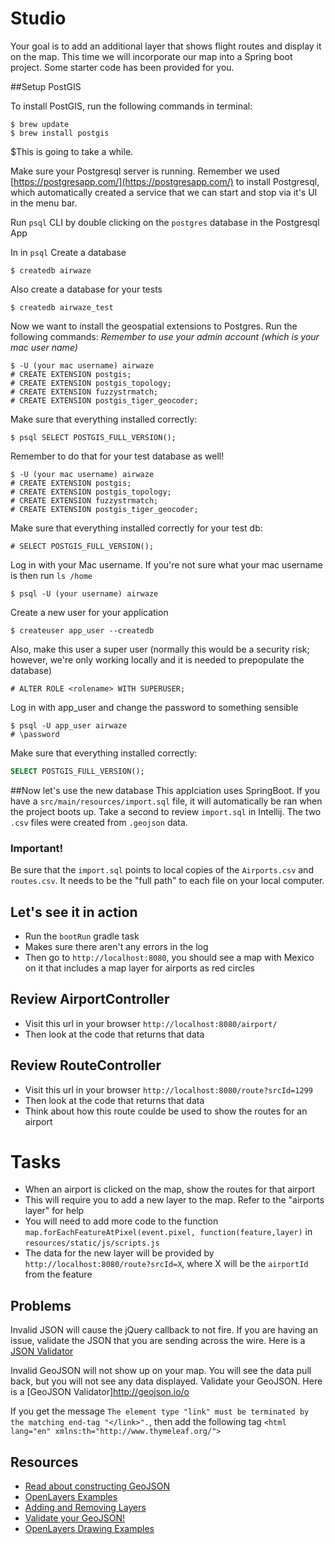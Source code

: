 # Studio

Your goal is to add an additional layer that shows flight routes and display it on the map.  This time we will incorporate our map into a Spring boot project. Some starter code has been provided for you.

##Setup PostGIS

To install PostGIS, run the following commands in terminal:
```nohighlight
$ brew update
$ brew install postgis
```
$This is going to take a while.

Make sure your Postgresql server is running. Remember we used [https://postgresapp.com/](https://postgresapp.com/) to install Postgresql, which automatically created a service that we can start and stop via it's UI in the menu bar.

Run `psql` CLI by double clicking on the `postgres` database in the Postgresql App

In in `psql` Create a database
```nohighlight
$ createdb airwaze
```

Also create a database for your tests
```nohighlight
$ createdb airwaze_test
```

Now we want to install the geospatial extensions to Postgres.  Run the following commands:
*Remember to use your admin account (which is your mac user name)*
```nohighlight
$ -U (your mac username) airwaze
# CREATE EXTENSION postgis;
# CREATE EXTENSION postgis_topology;
# CREATE EXTENSION fuzzystrmatch;
# CREATE EXTENSION postgis_tiger_geocoder;
```

Make sure that everything installed correctly:
```nohighlight
$ psql SELECT POSTGIS_FULL_VERSION();
```

Remember to do that for your test database as well!
```nohighlight
$ -U (your mac username) airwaze
# CREATE EXTENSION postgis;
# CREATE EXTENSION postgis_topology;
# CREATE EXTENSION fuzzystrmatch;
# CREATE EXTENSION postgis_tiger_geocoder;
```

Make sure that everything installed correctly for your test db:
```
# SELECT POSTGIS_FULL_VERSION();
```

Log in with your Mac username.  If you're not sure what your mac username is then run `ls /home`
```nohighlight
$ psql -U (your username) airwaze
```

Create a new user for your application
```nohighlight
$ createuser app_user --createdb
```

Also, make this user a super user (normally this would be a security risk; however, we're only working locally and it is needed to prepopulate the database)
```nohighlight
# ALTER ROLE <rolename> WITH SUPERUSER; 
```

Log in with app_user and change the password to something sensible
```nohighlight
$ psql -U app_user airwaze
# \password
```

Make sure that everything installed correctly:
```sql
SELECT POSTGIS_FULL_VERSION();
```

##Now let's use the new database
This applciation uses SpringBoot. If you have a `src/main/resources/import.sql` file, it will automatically be ran when the project boots up. Take a second to review `import.sql` in Intellij. The two `.csv` files were created from `.geojson` data.

### Important!
Be sure that the `import.sql` points to local copies of the `Airports.csv` and `routes.csv`. It needs to be the "full path" to each file on your local computer.

## Let's see it in action
- Run the `bootRun` gradle task
- Makes sure there aren't any errors in the log
- Then go to `http://localhost:8080`, you should see a map with Mexico on it that includes a map layer for airports as red circles

## Review AirportController
- Visit this url in your browser `http://localhost:8080/airport/`
- Then look at the code that returns that data

## Review RouteController
- Visit this url in your browser `http://localhost:8080/route?srcId=1299`
- Then look at the code that returns that data
- Think about how this route coulde be used to show the routes for an airport

# Tasks
* When an airport is clicked on the map, show the routes for that airport
* This will require you to add a new layer to the map. Refer to the "airports layer" for help
* You will need to add more code to the function `map.forEachFeatureAtPixel(event.pixel, function(feature,layer)` in `resources/static/js/scripts.js`
* The data for the new layer will be provided by `http://localhost:8080/route?srcId=X`, where X will be the `airportId` from the feature

## Problems

Invalid JSON will cause the jQuery callback to not fire.  If you are having an issue, validate the JSON that you are sending across the wire.  Here is a [JSON Validator](https://jsonlint.com/)

Invalid GeoJSON will not show up on your map.  You will see the data pull back, but you will not see any data displayed.  Validate your GeoJSON.  Here is a [GeoJSON Validator]http://geojson.io/o

If you get the message `The element type "link" must be terminated by the matching end-tag "</link>".`, then add the following tag `<html lang="en" xmlns:th="http://www.thymeleaf.org/">`

## Resources
- [Read about constructing GeoJSON](https://macwright.org/2015/03/23/geojson-second-bite)
- [OpenLayers Examples](https://openlayers.org/en/latest/examples/)
- [Adding and Removing Layers](http://www.acuriousanimal.com/thebookofopenlayers3/chapter02_01_adding_removing_layers.html)
- [Validate your GeoJSON!](http://geojson.io)
- [OpenLayers Drawing Examples](http://openlayers.org/en/latest/examples/geojson.html)
